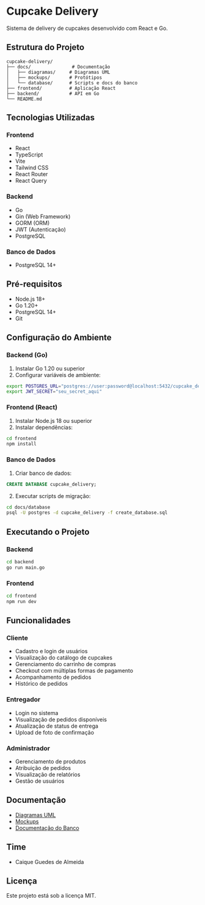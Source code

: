 # Cupcake Delivery

Sistema de delivery de cupcakes desenvolvido com React e Go.

## Estrutura do Projeto

```
cupcake-delivery/
├── docs/               # Documentação
│   ├── diagramas/     # Diagramas UML
│   ├── mockups/       # Protótipos
│   └── database/      # Scripts e docs do banco
├── frontend/          # Aplicação React
├── backend/           # API em Go
└── README.md
```

## Tecnologias Utilizadas

### Frontend
- React
- TypeScript
- Vite
- Tailwind CSS
- React Router
- React Query

### Backend
- Go
- Gin (Web Framework)
- GORM (ORM)
- JWT (Autenticação)
- PostgreSQL

### Banco de Dados
- PostgreSQL 14+

## Pré-requisitos

- Node.js 18+
- Go 1.20+
- PostgreSQL 14+
- Git

## Configuração do Ambiente

### Backend (Go)

1. Instalar Go 1.20 ou superior
2. Configurar variáveis de ambiente:
```bash
export POSTGRES_URL="postgres://user:password@localhost:5432/cupcake_delivery"
export JWT_SECRET="seu_secret_aqui"
```

### Frontend (React)

1. Instalar Node.js 18 ou superior
2. Instalar dependências:
```bash
cd frontend
npm install
```

### Banco de Dados

1. Criar banco de dados:
```sql
CREATE DATABASE cupcake_delivery;
```

2. Executar scripts de migração:
```bash
cd docs/database
psql -U postgres -d cupcake_delivery -f create_database.sql
```

## Executando o Projeto

### Backend
```bash
cd backend
go run main.go
```

### Frontend
```bash
cd frontend
npm run dev
```

## Funcionalidades

### Cliente
- Cadastro e login de usuários
- Visualização do catálogo de cupcakes
- Gerenciamento do carrinho de compras
- Checkout com múltiplas formas de pagamento
- Acompanhamento de pedidos
- Histórico de pedidos

### Entregador
- Login no sistema
- Visualização de pedidos disponíveis
- Atualização de status de entrega
- Upload de foto de confirmação

### Administrador
- Gerenciamento de produtos
- Atribuição de pedidos
- Visualização de relatórios
- Gestão de usuários

## Documentação

- [Diagramas UML](./docs/diagramas/)
- [Mockups](./docs/mockups/)
- [Documentação do Banco](./docs/database/)

## Time

- Caique Guedes de Almeida

## Licença

Este projeto está sob a licença MIT.

